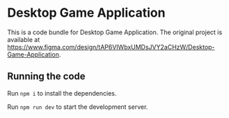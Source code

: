 
  # Desktop Game Application

  This is a code bundle for Desktop Game Application. The original project is available at https://www.figma.com/design/tAP6VIWbxUMDsJVY2aCHzW/Desktop-Game-Application.

  ## Running the code

  Run `npm i` to install the dependencies.

  Run `npm run dev` to start the development server.
  